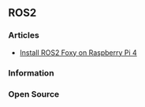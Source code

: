## ROS2


### Articles
- [Install ROS2 Foxy on Raspberry Pi 4](https://roboticsbackend.com/install-ros2-on-raspberry-pi/)


### Information


### Open Source



